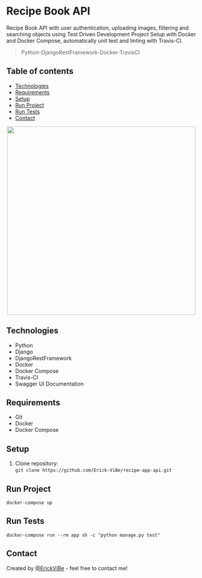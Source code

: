 # Recipe Book API
Recipe Book API with user authentication, uploading images, filtering and searching objects using Test Driven Development
Project Setup with Docker and Docker Compose, automatically unit test and linting with Travis-CI.

> Python-DjangoRestFramework-Docker-TravisCI

## Table of contents
* [Technologies](#technologies)
* [Requirements](#requirements)
* [Setup](#setup)
* [Run Project](#run-project)
* [Run Tests](#run-tests)
* [Contact](#contact)

<p align='center'>
  <img src="https://i.pinimg.com/originals/ae/cc/84/aecc849a13648cbd773cef883cbd1eda.jpg" width="500" >
</p>

## Technologies
* Python
* Django
* DjangoRestFramework
* Docker
* Docker Compose
* Travis-CI
* Swagger UI Documentation

## Requirements
* Git
* Docker
* Docker Compose

## Setup
1. Clone repository:\
`git clone https://github.com/Erick-ViBe/recipe-app-api.git`

## Run Project
`docker-compose up`

## Run Tests
`docker-compose run --rm app sh -c "python manage.py test"`

## Contact
Created by [@ErickViBe](https://erickvibeportfolio.web.app/) - feel free to contact me!
